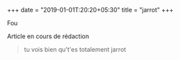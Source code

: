 +++
date = "2019-01-01T:20:20+05:30"
title = "jarrot"
+++

Fou
<!--more-->
Article en cours de rédaction

> tu vois bien qu't'es totalement jarrot
